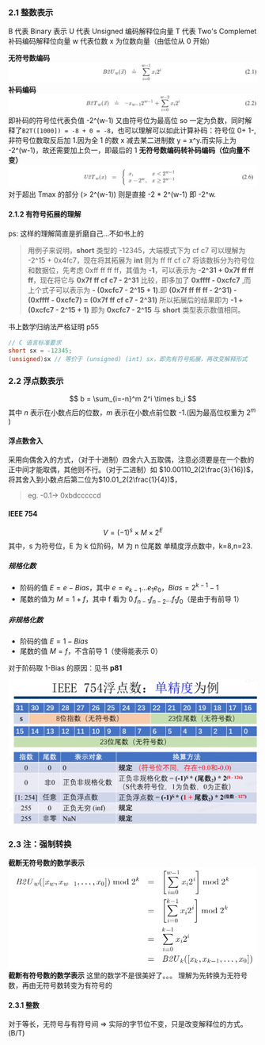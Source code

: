 ### 2.1 整数表示
B 代表 Binary 表示
U 代表 Unsigned 编码解释位向量
T 代表 Two's Complemet 补码编码解释位向量
w 代表位数
x 为位数向量（由低位从 0 开始）

__无符号数编码__
![B2U](image.png)
__补码编码__
![B2T](image-1.png)
即补码的符号位代表负值 -2^(w-1) 又由符号位为最高位 so 一定为负数，同时解释了`B2T([1000]) = -8 + 0 = -8`，也可以理解可以如此计算补码：符号位 0+ 1-,非符号位数取反后加 1.因为全 1 的数 x 减去某二进制数 y = x^y.而实际上为 -2^(w-1)，故还需要加上负一，即最后的 1 
__无符号数编码转补码编码（位向量不变）__
![U2T](image-2.png)
对于超出 Tmax 的部分 (> 2^(w-1)) 则是直接 -2 * 2^(w-1) 即 -2^w.
#### 2.1.2 有符号拓展的理解
ps: 这样的理解简直是折磨自己...不如书上的
> 用例子来说明，__short__ 类型的 -12345，大端模式下为 cf c7
可以理解为 -2^15 + 0x4fc7，现在将其拓展为 __int__ 则为 ff ff cf c7 将该数拆分为符号位和数据位，先考虑 0xff ff ff ff，其值为 __-1__，可以表示为 __-2^31 + 0x7f ff ff ff__，现在将它与 __0x7f ff cf c7 - 2^31__ 比较，即多加了 __0xffff - 0xcfc7__ ,而上个式子可以表示为 __- (0xcfc7 - 2^15 + 1)__.即 __(0x7f ff ff ff - 2^31) - (0xffff - 0xcfc7) = (0x7f ff cf c7 - 2^31)__ 
所以拓展后的结果即为 __-1 + (0xcfc7 - 2^15 + 1)__ 即为 __0xcfc7 - 2^15__ 与 __short__ 类型表示数值相同。

书上数学归纳法严格证明 p55

```c
// C 语言标准要求
short sx = -12345;
(unsigned)sx // 等价于 (unsigned) (int) sx，即先有符号拓展，再改变解释形式
```
### 2.2 浮点数表示
$$
b = \sum_{i=-n}^m 2^i \times b_i
$$
其中 $n$ 表示在小数点后的位数，$m$ 表示在小数点前位数 -1.(因为最高位权重为 $2^m$ )
#### 浮点数舍入
采用向偶舍入的方式，（对于十进制）四舍六入五取偶，注意必须要是在一个数的正中间才能取偶，其他则不行。（对于二进制）如 $10.00110_2(2\frac{3}{16})$，将其舍入到小数点后第二位为$10.01_2(2\frac{1}{4})$，
> eg. -0.1-> 0xbdcccccd
#### IEEE 754
$$
V = (-1)^s \times M \times 2^E
$$
其中，s 为符号位，E 为 k 位阶码，M 为 n 位尾数
单精度浮点数中，k=8,n=23.
##### 规格化数
* 阶码的值 $E = e - Bias$，其中 $e=e_{k-1}...e_1e_0$，$Bias = 2^{k-1}-1$
* 尾数的值为 $M = 1 + f$，其中 f 看为 $0.f_{n-1}f_{n-2}...f_1f_0$（是由于有前导 1）
##### 非规格化数
* 阶码的值 $E = 1 - Bias$
* 尾数的值 $M = f$，不含前导 1（使得能表示 0）

对于阶码取 1-Bias 的原因：见书 **p81**

![单精度浮点数](image-4.png)

### 2.3 注：强制转换
__截断无符号数的数学表示__
![unsigned cut](image-3.png)
__截断有符号数的数学表示__
这里的数学不是很美好了。。。
理解为先转换为无符号数，再由无符号数转变为有符号的
#### 2.3.1 整数
对于等长，无符号与有符号间 => 实际的字节位不变，只是改变解释位的方式。(B/T)